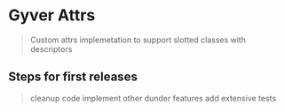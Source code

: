 # Gyver Attrs

> Custom attrs implemetation to support slotted classes with descriptors

## Steps for first releases

> cleanup code
> implement other dunder features
> add extensive tests
